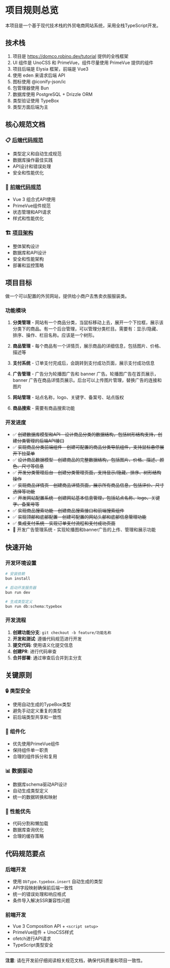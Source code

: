 # 项目规则总览

本项目是一个基于现代技术栈的外贸电商网站系统，采用全栈TypeScript开发。

## 技术栈
1. 项目是 https://domco.robino.dev/tutorial 提供的全栈框架
2. UI 组件是 UnoCSS 和 PrimeVue，组件尽量使用 PrimeVue 提供的组件
3. 项目后端是 Elysia 框架，前端是 Vue3
4. 使用 eden 来请求后端 API
5. 图标使用 @iconify-json/ic
6. 包管理器使用 Bun
7. 数据库使用 PostgreSQL + Drizzle ORM
8. 类型验证使用 TypeBox
9. 类型方面后端为主

## 核心规范文档

### 📋 [后端代码规范](./backend_coding_standards.md)
- 类型定义和自动生成规范
- 数据库操作最佳实践
- API设计和错误处理
- 安全和性能优化

### 🎨 [前端代码规范](./frontend_coding_standards.md)
- Vue 3 组合式API使用
- PrimeVue组件规范
- 状态管理和API请求
- 样式和性能优化

### 🏗️ [项目架构](./project_architecture.md)
- 整体架构设计
- 数据库和API设计
- 安全和性能架构
- 部署和监控策略

## 项目目标

做一个可以配置的外贸网站，提供给小商户去售卖衣服服装类。

### 功能模块

1. **分类管理** - 网站有一个商品分类，当鼠标移动上去，展开一个下拉框，展示该分类下的商品。有一个后台管理，可以管理分类栏目。需要有：显示/隐藏、排序、操作、栏目名称。应该是一个树形。

2. **商品管理** - 每个商品有一个详情页，展示商品的详细信息，包括图片、价格、描述等

3. **支付系统** - 订单支付完成后，会跳转到支付成功页面，展示支付成功信息

4. **广告管理** - 广告分为轮播图广告和 banner 广告。轮播图广告在首页展示，banner 广告在商品详情页展示。后台可以上传图片管理，替换广告的连接和图片

5. **网站管理** - 站点名称，logo、关键字、备案号、站点版权

6. **商品搜索** - 需要有商品搜索功能

### 开发进度

- ✅ ~~创建数据库模型和API - 设计商品分类的数据结构，包括树形结构支持，创建分类管理的后端API接口~~
- ✅ ~~实现商品分类前端组件 - 创建可配置的商品分类导航组件，支持鼠标悬停展开下拉菜单~~
- ✅ ~~设计商品数据模型 - 创建商品的完整数据结构，包括图片、价格、描述、颜色、尺寸等信息~~
- ✅ ~~开发分类管理后台 - 创建分类管理页面，支持显示/隐藏、排序、树形结构操作~~
- ✅ ~~实现商品详情页 - 创建商品详情页面，展示所有商品信息，包括评价、尺寸选择等功能~~
- ✅ ~~开发网站配置系统 - 创建网站基本信息管理，包括站点名称、logo、关键字、备案号等~~
- ✅ ~~实现商品搜索功能 - 创建商品搜索接口和前端搜索组件~~
- ✅ ~~实现顶部和底部配置 - 创建可配置的网站头部和底部信息管理功能~~
- ✅ ~~集成支付系统 - 实现订单支付流程和支付成功页面~~
- 🔄 开发广告管理系统 - 实现轮播图和banner广告的上传、管理和展示功能

## 快速开始

### 开发环境设置
```bash
# 安装依赖
bun install

# 启动开发服务器
bun run dev

# 生成类型定义
bun run db:schema:typebox
```

### 开发流程
1. **创建功能分支**: `git checkout -b feature/功能名称`
2. **开发和测试**: 遵循代码规范进行开发
3. **提交代码**: 使用语义化提交信息
4. **创建PR**: 进行代码审查
5. **合并部署**: 通过审查后合并到主分支

## 关键原则

### 🔒 类型安全
- 使用自动生成的TypeBox类型
- 避免手动定义重复的类型
- 前后端类型共享和一致性

### 🎯 组件化
- 优先使用PrimeVue组件
- 保持组件单一职责
- 合理的组件拆分和复用

### 📊 数据驱动
- 数据库schema驱动API设计
- 自动生成类型定义
- 统一的数据转换和映射

### 🚀 性能优先
- 代码分割和懒加载
- 数据库查询优化
- 合理的缓存策略

## 代码规范要点

### 后端开发
- 使用 `DbType.typebox.insert` 自动生成的类型
- API字段映射确保前后端一致性
- 统一的错误处理和响应格式
- 条件导入解决SSR兼容性问题

### 前端开发
- Vue 3 Composition API + `<script setup>`
- PrimeVue组件 + UnoCSS样式
- ofetch进行API请求
- TypeScript类型安全

---

**注意**: 请在开发前仔细阅读相关规范文档，确保代码质量和项目一致性。